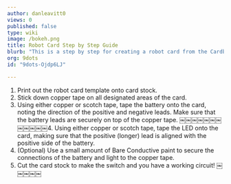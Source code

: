```yaml
---
author: danleavitt0
views: 0
published: false
type: wiki
image: /bokeh.png
title: Robot Card Step by Step Guide
blurb: "This is a step by step for creating a robot card from the Cardboard Robots: Robot Cards lesson"
org: 9dots
id: "9dots-Ojdp6LJ"

---
```


1. Print out the robot card template onto card stock.
2. Stick down copper tape on all designated areas of the card.
3. Using either copper or scotch tape, tape the battery onto the card, noting the direction of the positive and negative leads. Make sure that the battery leads are securely on top of the copper tape.
￼￼￼￼￼￼￼￼￼￼￼￼4. Using either copper or scotch tape, tape the LED onto the card, making sure that the positive (longer) lead is aligned with the positive side of the battery.
5. (Optional) Use a small amount of Bare Conductive paint to secure the connections of the battery and light to the copper tape.
6. Cut the card stock to make the switch and you have a working circuit!
￼￼￼￼￼
